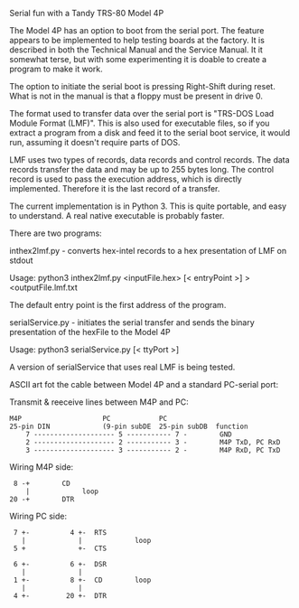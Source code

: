 Serial fun with a Tandy TRS-80 Model 4P

The Model 4P has an option to boot from the serial port. The feature appears to be implemented to help testing boards at the factory. It is described in both the Technical Manual and the Service Manual. It it somewhat terse, but with some experimenting it is doable to create a program to make it work.

The option to initiate the serial boot is pressing Right-Shift during reset. What is not in the manual is that a floppy must be present in drive 0. 

The format used to transfer data over the serial port is "TRS-DOS Load Module Format (LMF)". This is also used for executable files, so if you extract a program from a disk and feed it to the serial boot service, it would run, assuming it doesn't require parts of DOS.

LMF uses two types of records, data records and control records. The data records transfer the data and may be up to 255 bytes long. The control record is used to pass the execution address, which is directly implemented. Therefore it is the last record of a transfer.

The current implementation is in Python 3. This is quite portable, and easy to understand. A real native executable is probably faster.

There are two programs:

inthex2lmf.py - converts hex-intel records to a hex presentation of LMF on stdout

Usage:
  python3 inthex2lmf.py <inputFile.hex> [< entryPoint >] >  <outputFile.lmf.txt
  
  The default entry point is the first address of the program.

serialService.py - initiates the serial transfer and sends the binary presentation of the hexFile to the Model 4P

Usage: 
  python3 serialService.py <lmfFile> [< ttyPort >]


A version of serialService that uses real LMF is being tested.

ASCII art fot the cable between Model 4P and a standard PC-serial port:

Transmit & reeceive lines between M4P and PC:

   	M4P                    PC            PC
	25-pin DIN             (9-pin subDE  25-pin subDB  function
    	7 -------------------- 5 ----------- 7 -        GND
    	2 -------------------- 2 ----------- 3 -        M4P TxD, PC RxD
    	3 -------------------- 3 ----------- 2 -        M4P RxD, PC TxD
	
Wiring M4P side:

     8 -+        CD
       	|             loop
   	20 -+        DTR
   	
Wiring PC side:
    
     7 +-          4 +-  RTS
       |             |             loop
     5 +             +-  CTS

     6 +-          6 +-  DSR
       |             |
     1 +-          8 +-  CD        loop
       |             |
     4 +-         20 +-  DTR


